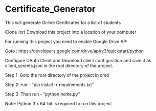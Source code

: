# Certificate_Generator
This will generate Online Certificates for a list of students

Clone (or) Download this project into a location of your computer

For running this project you need to enable Google Drive API

Goto : https://developers.google.com/drive/api/v3/quickstart/python

Configure OAuth Client and Download client configuration and save it as client_secrets.json in the root directory of the project.


Step 1: Goto the root directory of the project in cmd

Step 2: run - "pip install -r requirements.txt"

Step 3: Then run - "python home.py" 

Note: Python 3.x 64-bit is required to run this project
